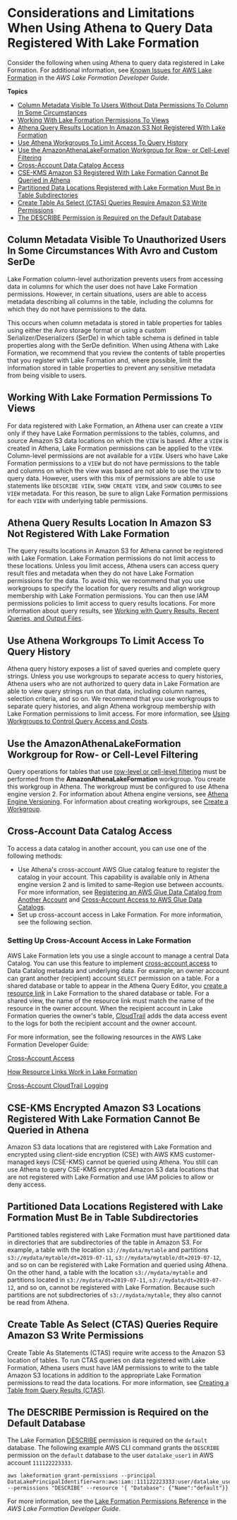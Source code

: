 # Considerations and Limitations When Using Athena to Query Data Registered With Lake Formation<a name="lf-athena-limitations"></a>

Consider the following when using Athena to query data registered in Lake Formation\. For additional information, see [Known Issues for AWS Lake Formation](https://docs.aws.amazon.com/lake-formation/latest/dg/limitations.html) in the *AWS Lake Formation Developer Guide*\.

**Topics**
+ [Column Metadata Visible To Users Without Data Permissions To Column In Some Circumstances](#lf-athena-limitations-column-metadata)
+ [Working With Lake Formation Permissions To Views](#lf-athena-limitations-permissions-to-views)
+ [Athena Query Results Location In Amazon S3 Not Registered With Lake Formation](#lf-athena-limitations-query-results-location)
+ [Use Athena Workgroups To Limit Access To Query History](#lf-athena-limitations-use-workgroups-to-limit-access-to-query-history)
+ [Use the AmazonAthenaLakeFormation Workgroup for Row\- or Cell\-Level Filtering](#lf-athena-limitations-lf-workgroup)
+ [Cross\-Account Data Catalog Access](#lf-athena-limitations-cross-account-glue)
+ [CSE\-KMS Amazon S3 Registered With Lake Formation Cannot Be Queried in Athena](#lf-athena-limitations-cse-kms)
+ [Partitioned Data Locations Registered with Lake Formation Must Be in Table Subdirectories](#lf-athena-limitations-partioned-data-locations)
+ [Create Table As Select \(CTAS\) Queries Require Amazon S3 Write Permissions](#lf-athena-limitations-ctas-queries)
+ [The DESCRIBE Permission is Required on the Default Database](#lf-athena-limitations-describe-default)

## Column Metadata Visible To Unauthorized Users In Some Circumstances With Avro and Custom SerDe<a name="lf-athena-limitations-column-metadata"></a>

Lake Formation column\-level authorization prevents users from accessing data in columns for which the user does not have Lake Formation permissions\. However, in certain situations, users are able to access metadata describing all columns in the table, including the columns for which they do not have permissions to the data\.

This occurs when column metadata is stored in table properties for tables using either the Avro storage format or using a custom Serializer/Deserializers \(SerDe\) in which table schema is defined in table properties along with the SerDe definition\. When using Athena with Lake Formation, we recommend that you review the contents of table properties that you register with Lake Formation and, where possible, limit the information stored in table properties to prevent any sensitive metadata from being visible to users\.

## Working With Lake Formation Permissions To Views<a name="lf-athena-limitations-permissions-to-views"></a>

For data registered with Lake Formation, an Athena user can create a `VIEW` only if they have Lake Formation permissions to the tables, columns, and source Amazon S3 data locations on which the `VIEW` is based\. After a `VIEW` is created in Athena, Lake Formation permissions can be applied to the `VIEW`\. Column\-level permissions are not available for a `VIEW`\. Users who have Lake Formation permissions to a `VIEW` but do not have permissions to the table and columns on which the view was based are not able to use the `VIEW` to query data\. However, users with this mix of permissions are able to use statements like `DESCRIBE VIEW`, `SHOW CREATE VIEW`, and `SHOW COLUMNS` to see `VIEW` metadata\. For this reason, be sure to align Lake Formation permissions for each `VIEW` with underlying table permissions\.

## Athena Query Results Location In Amazon S3 Not Registered With Lake Formation<a name="lf-athena-limitations-query-results-location"></a>

The query results locations in Amazon S3 for Athena cannot be registered with Lake Formation\. Lake Formation permissions do not limit access to these locations\. Unless you limit access, Athena users can access query result files and metadata when they do not have Lake Formation permissions for the data\. To avoid this, we recommend that you use workgroups to specify the location for query results and align workgroup membership with Lake Formation permissions\. You can then use IAM permissions policies to limit access to query results locations\. For more information about query results, see [Working with Query Results, Recent Queries, and Output Files](querying.md)\.

## Use Athena Workgroups To Limit Access To Query History<a name="lf-athena-limitations-use-workgroups-to-limit-access-to-query-history"></a>

Athena query history exposes a list of saved queries and complete query strings\. Unless you use workgroups to separate access to query histories, Athena users who are not authorized to query data in Lake Formation are able to view query strings run on that data, including column names, selection criteria, and so on\. We recommend that you use workgroups to separate query histories, and align Athena workgroup membership with Lake Formation permissions to limit access\. For more information, see [Using Workgroups to Control Query Access and Costs](manage-queries-control-costs-with-workgroups.md)\.

## Use the AmazonAthenaLakeFormation Workgroup for Row\- or Cell\-Level Filtering<a name="lf-athena-limitations-lf-workgroup"></a>

Query operations for tables that use [row\-level or cell\-level filtering](https://docs.aws.amazon.com/lake-formation/latest/dg/data-filtering.html) must be performed from the **AmazonAthenaLakeFormation** workgroup\. You create this workgroup in Athena\. The workgroup must be configured to use Athena engine version 2\. For information about Athena engine versions, see [Athena Engine Versioning](engine-versions.md)\. For information about creating workgroups, see [Create a Workgroup](workgroups-create-update-delete.md#creating-workgroups)\.

## Cross\-Account Data Catalog Access<a name="lf-athena-limitations-cross-account-glue"></a>

To access a data catalog in another account, you can use one of the following methods:
+ Use Athena's cross\-account AWS Glue catalog feature to register the catalog in your account\. This capability is available only in Athena engine version 2 and is limited to same\-Region use between accounts\. For more information, see [Registering an AWS Glue Data Catalog from Another Account](data-sources-glue-cross-account.md) and [Cross\-Account Access to AWS Glue Data Catalogs](security-iam-cross-account-glue-catalog-access.md)\.
+ Set up cross\-account access in Lake Formation\. For more information, see the following section\.

### Setting Up Cross\-Account Access in Lake Formation<a name="lf-athena-limitations-cross-account-glue-lf-xacct"></a>

AWS Lake Formation lets you use a single account to manage a central Data Catalog\. You can use this feature to implement [cross\-account access](https://docs.aws.amazon.com/lake-formation/latest/dg/access-control-cross-account.html) to Data Catalog metadata and underlying data\. For example, an owner account can grant another \(recipient\) account `SELECT` permission on a table\. For a shared database or table to appear in the Athena Query Editor, you [create a resource link](https://docs.aws.amazon.com/lake-formation/latest/dg/resource-links-about.html) in Lake Formation to the shared database or table\. For a shared view, the name of the resource link must match the name of the resource in the owner account\. When the recipient account in Lake Formation queries the owner's table, [CloudTrail](https://docs.aws.amazon.com/lake-formation/latest/dg/cross-account-logging.html) adds the data access event to the logs for both the recipient account and the owner account\.

For more information, see the following resources in the AWS Lake Formation Developer Guide:

 [Cross\-Account Access](https://docs.aws.amazon.com/lake-formation/latest/dg/access-control-cross-account.html) 

 [How Resource Links Work in Lake Formation](https://docs.aws.amazon.com/lake-formation/latest/dg/resource-links-about.html) 

 [Cross\-Account CloudTrail Logging](https://docs.aws.amazon.com/lake-formation/latest/dg/cross-account-logging.html) 

## CSE\-KMS Encrypted Amazon S3 Locations Registered With Lake Formation Cannot Be Queried in Athena<a name="lf-athena-limitations-cse-kms"></a>

Amazon S3 data locations that are registered with Lake Formation and encrypted using client\-side encryption \(CSE\) with AWS KMS customer\-managed keys \(CSE\-KMS\) cannot be queried using Athena\. You still can use Athena to query CSE\-KMS encrypted Amazon S3 data locations that are not registered with Lake Formation and use IAM policies to allow or deny access\.

## Partitioned Data Locations Registered with Lake Formation Must Be in Table Subdirectories<a name="lf-athena-limitations-partioned-data-locations"></a>

Partitioned tables registered with Lake Formation must have partitioned data in directories that are subdirectories of the table in Amazon S3\. For example, a table with the location `s3://mydata/mytable` and partitions `s3://mydata/mytable/dt=2019-07-11`, `s3://mydata/mytable/dt=2019-07-12`, and so on can be registered with Lake Formation and queried using Athena\. On the other hand, a table with the location `s3://mydata/mytable` and partitions located in `s3://mydata/dt=2019-07-11`, `s3://mydata/dt=2019-07-12`, and so on, cannot be registered with Lake Formation\. Because such partitions are not subdirectories of `s3://mydata/mytable`, they also cannot be read from Athena\.

## Create Table As Select \(CTAS\) Queries Require Amazon S3 Write Permissions<a name="lf-athena-limitations-ctas-queries"></a>

Create Table As Statements \(CTAS\) require write access to the Amazon S3 location of tables\. To run CTAS queries on data registered with Lake Formation, Athena users must have IAM permissions to write to the table Amazon S3 locations in addition to the appropriate Lake Formation permissions to read the data locations\. For more information, see [Creating a Table from Query Results \(CTAS\)](ctas.md)\.

## The DESCRIBE Permission is Required on the Default Database<a name="lf-athena-limitations-describe-default"></a>

The Lake Formation [DESCRIBE](https://docs.aws.amazon.com/lake-formation/latest/dg/lf-permissions-reference.html#perm-describe) permission is required on the `default` database\. The following example AWS CLI command grants the `DESCRIBE` permission on the `default` database to the user `datalake_user1` in AWS account `111122223333`\.

```
aws lakeformation grant-permissions --principal DataLakePrincipalIdentifier=arn:aws:iam::111122223333:user/datalake_user1 --permissions "DESCRIBE" --resource '{ "Database": {"Name":"default"}}
```

For more information, see the [Lake Formation Permissions Reference](https://docs.aws.amazon.com/lake-formation/latest/dg/lf-permissions-reference.html) in the *AWS Lake Formation Developer Guide*\.